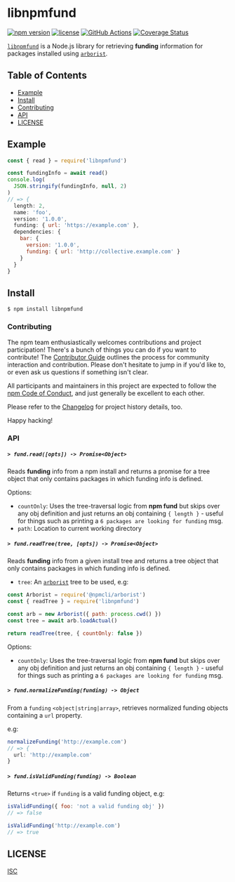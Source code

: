 # libnpmfund

[![npm version](https://img.shields.io/npm/v/libnpmfund.svg)](https://npm.im/libnpmfund)
[![license](https://img.shields.io/npm/l/libnpmfund.svg)](https://npm.im/libnpmfund)
[![GitHub Actions](https://github.com/npm/libnpmfund/workflows/node-ci/badge.svg)](https://github.com/npm/libnpmfund/actions?query=workflow%3Anode-ci)
[![Coverage Status](https://coveralls.io/repos/github/npm/libnpmfund/badge.svg?branch=master)](https://coveralls.io/github/npm/libnpmfund?branch=master)

[`libnpmfund`](https://github.com/npm/libnpmfund) is a Node.js library for
retrieving **funding** information for packages installed using
[`arborist`](https://github.com/npm/arborist).

## Table of Contents

* [Example](#example)
* [Install](#install)
* [Contributing](#contributing)
* [API](#api)
* [LICENSE](#license)

## Example

```js
const { read } = require('libnpmfund')

const fundingInfo = await read()
console.log(
  JSON.stringify(fundingInfo, null, 2)
)
// => {
  length: 2,
  name: 'foo',
  version: '1.0.0',
  funding: { url: 'https://example.com' },
  dependencies: {
    bar: {
      version: '1.0.0',
      funding: { url: 'http://collective.example.com' }
    }
  }
}
```

## Install

`$ npm install libnpmfund`

### Contributing

The npm team enthusiastically welcomes contributions and project participation!
There's a bunch of things you can do if you want to contribute! The
[Contributor Guide](https://github.com/npm/cli/blob/latest/CONTRIBUTING.md)
outlines the process for community interaction and contribution. Please don't
hesitate to jump in if you'd like to, or even ask us questions if something
isn't clear.

All participants and maintainers in this project are expected to follow the
[npm Code of Conduct](https://www.npmjs.com/policies/conduct), and just
generally be excellent to each other.

Please refer to the [Changelog](CHANGELOG.md) for project history details, too.

Happy hacking!

### API

##### <a name="fund.read"></a> `> fund.read([opts]) -> Promise<Object>`

Reads **funding** info from a npm install and returns a promise for a
tree object that only contains packages in which funding info is defined.

Options:

- `countOnly`: Uses the tree-traversal logic from **npm fund** but skips over
any obj definition and just returns an obj containing `{ length }` - useful for
things such as printing a `6 packages are looking for funding` msg.
- `path`: Location to current working directory

##### <a name="fund.readTree"></a> `> fund.readTree(tree, [opts]) -> Promise<Object>`

Reads **funding** info from a given install tree and returns a tree object
that only contains packages in which funding info is defined.

- `tree`: An [`arborist`](https://github.com/npm/arborist) tree to be used, e.g:

```js
const Arborist = require('@npmcli/arborist')
const { readTree } = require('libnpmfund')

const arb = new Arborist({ path: process.cwd() })
const tree = await arb.loadActual()

return readTree(tree, { countOnly: false })
```

Options:

- `countOnly`: Uses the tree-traversal logic from **npm fund** but skips over
any obj definition and just returns an obj containing `{ length }` - useful for
things such as printing a `6 packages are looking for funding` msg.

##### <a name="fund.normalizeFunding"></a> `> fund.normalizeFunding(funding) -> Object`

From a `funding` `<object|string|array>`, retrieves normalized funding objects
containing a `url` property.

e.g:

```js
normalizeFunding('http://example.com')
// => {
  url: 'http://example.com'
}
```

##### <a name="fund.isValidFunding"></a> `> fund.isValidFunding(funding) -> Boolean`

Returns `<true>` if `funding` is a valid funding object, e.g:

```js
isValidFunding({ foo: 'not a valid funding obj' })
// => false

isValidFunding('http://example.com')
// => true
```

## LICENSE

[ISC](./LICENSE)
